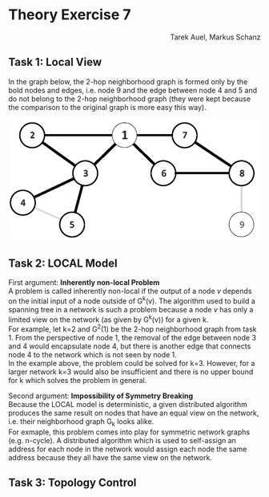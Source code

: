 # Theory Exercise 7

<p align="right">Tarek Auel, Markus Schanz</p>

## Task 1: Local View
In the graph below, the 2-hop neighborhood graph is formed only by the bold
nodes and edges, i.e. node 9 and the edge between node 4 and 5 and do not belong
to the 2-hop neighborhood graph (they were kept because the comparison to the
original graph is more easy this way).

![Two Hop Graph for Node 1](2-hop-graph.png "Two Hop Graph for Node 1")

## Task 2: LOCAL Model
First argument: **Inherently non-local Problem**  
A problem is called inherently non-local if the output of a node *v* depends on
the initial input of a node outside of G<sup>k</sup>(v). The algorithm used to
build a spanning tree in a network is such a problem because a node *v* has only
a limited view on the network (as given by G<sup>k</sup>(v)) for a given k.  
For example, let k=2 and G<sup>2</sup>(1) be the 2-hop neighborhood graph from
task 1. From the perspective of node 1, the removal of the edge between node 3
and 4 would encapsulate node 4, but there is another edge that connects node 4
to the network which is not seen by node 1.  
In the example above, the problem could be solved for k=3. However, for a larger
network k=3 would also be insufficient and there is no upper bound for k which 
solves the problem in general.

Second argument: **Impossibility of Symmetry Breaking**  
Because the LOCAL model is deterministic, a given distributed algorithm produces
the same result on nodes that have an equal view on the network, i.e. their
neighborhood graph G<sub>k</sub> looks alike.  
For exmaple, this problem comes into play for symmetric network graphs (e.g. n-cycle).
A distributed algorithm which is used to self-assign an address for each node in
the network would assign each node the same address because they all have the
same view on the network. 

## Task 3: Topology Control
